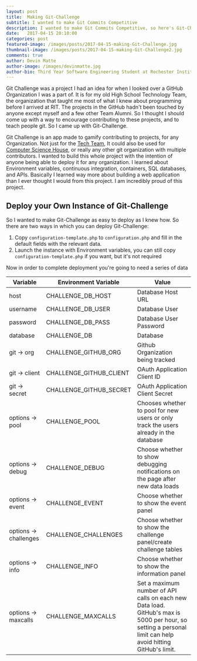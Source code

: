 ```yaml
---
layout: post
title:  Making Git-Challenge
subtitle: I wanted to make Git Commits Competitive
description: I wanted to make Git Commits Competitive, so here's Git-Challenge.
date:   2017-04-15 20:10:00
categories: post
featured-image: /images/posts/2017-04-15-making-Git-Challenge.jpg
thumbnail-image: /images/posts/2017-04-15-making-Git-Challenge2.jpg
comments: true
author: Devin Matte
author-image: /images/devinmatte.jpg
author-bio: Third Year Software Engineering Student at Rochester Institute of Technology
---
```


Git Challenge was a project I had an idea for when I looked over a GitHub Organization I was a part of. It is for my old High School Technology Team, the organization that taught me most of what I knew about programming before I arrived at RIT. The projects in the GitHub hadn't been touched by anyone except myself and a few other Team Alumni. So I thought I should come up with a way to encourage contributing to these projects, and to teach people git. So I came up with Git-Challenge.

Git Challenge is an app made to gamify contributing to projects, for any Organization. Not just for the [Tech Team](http://nhstech.us/), It could also be used for [Computer Science House](https://csh.rit.edu/), or really any other git organization with multiple contributors. I wanted to build this whole project with the intention of anyone being able to deploy it for any organization. I learned about Environment variables, continuous integration, containers, SQL databases, and APIs. Basically I learned way more about building a web application than I ever thought I would from this project. I am incredibly proud of this project.

Deploy your Own Instance of Git-Challenge
-----------------------------------------

So I wanted to make Git-Challenge as easy to deploy as I knew how. So there are two ways in which you can deploy Git-Challenge:
1. Copy `configuration-template.php` to `configuration.php` and fill in the default fields with the relevant data.
2. Launch the instance with Environment variables, you can still copy `configuration-template.php` if you want, but it's not required

Now in order to complete deployment you're going to need a series of data

| Variable |Environment Variable | Value |
|----------|---------------------|------------------------|
| host     | CHALLENGE_DB_HOST   | Database Host URL
| username | CHALLENGE_DB_USER   | Database User
| password | CHALLENGE_DB_PASS   | Database User Password
| database | CHALLENGE_DB        | Database
| git -> org      | CHALLENGE_GITHUB_ORG| Github Organization being tracked
| git -> client | CHALLENGE_GITHUB_CLIENT | OAuth Application Client ID
| git -> secret | CHALLENGE_GITHUB_SECRET | OAuth Application Client Secret
| options -> pool | CHALLENGE_POOL | Chooses whether to pool for new users or only track the users already in the database
| options -> debug | CHALLENGE_DEBUG | Choose whether to show debugging notifications on the page after new data loads
| options -> event | CHALLENGE_EVENT | Choose whether to show the event panel
| options -> challenges | CHALLENGE_CHALLENGES | Choose whether to show the challenge panel/create challenge tables
| options -> info | CHALLENGE_INFO | Choose whether to show the information panel
| options -> maxcalls | CHALLENGE_MAXCALLS | Set a maximum number of API calls on each new Data load. GitHub's max is 5000 per hour, so setting a personal limit can help avoid hitting GitHub's limit.
